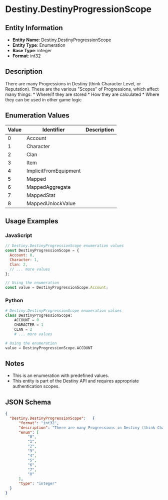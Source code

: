 # Destiny.DestinyProgressionScope

## Entity Information
- **Entity Name**: Destiny.DestinyProgressionScope
- **Entity Type**: Enumeration
- **Base Type**: integer
- **Format**: int32

## Description
There are many Progressions in Destiny (think Character Level, or Reputation). These are the various "Scopes" of Progressions, which affect many things: * Where/if they are stored * How they are calculated * Where they can be used in other game logic

## Enumeration Values

| Value | Identifier | Description |
|-------|------------|-------------|
| 0 | Account |  |
| 1 | Character |  |
| 2 | Clan |  |
| 3 | Item |  |
| 4 | ImplicitFromEquipment |  |
| 5 | Mapped |  |
| 6 | MappedAggregate |  |
| 7 | MappedStat |  |
| 8 | MappedUnlockValue |  |

## Usage Examples

### JavaScript
```javascript
// Destiny.DestinyProgressionScope enumeration values
const DestinyProgressionScope = {
  Account: 0,
  Character: 1,
  Clan: 2,
  // ... more values
};

// Using the enumeration
const value = DestinyProgressionScope.Account;
```

### Python
```python
# Destiny.DestinyProgressionScope enumeration values
class DestinyProgressionScope:
    ACCOUNT = 0
    CHARACTER = 1
    CLAN = 2
    # ... more values

# Using the enumeration
value = DestinyProgressionScope.ACCOUNT
```

## Notes
- This is an enumeration with predefined values.
- This entity is part of the Destiny API and requires appropriate authentication scopes.

## JSON Schema
```json
{
  "Destiny.DestinyProgressionScope":   {
      "format": "int32",
      "description": "There are many Progressions in Destiny (think Character Level, or Reputation). These are the various \"Scopes\" of Progressions, which affect many things: * Where/if they are stored * How they are calculated * Where they can be used in other game logic",
      "enum": [
          "0",
          "1",
          "2",
          "3",
          "4",
          "5",
          "6",
          "7",
          "8"
      ],
      "type": "integer"
  }
}
```

